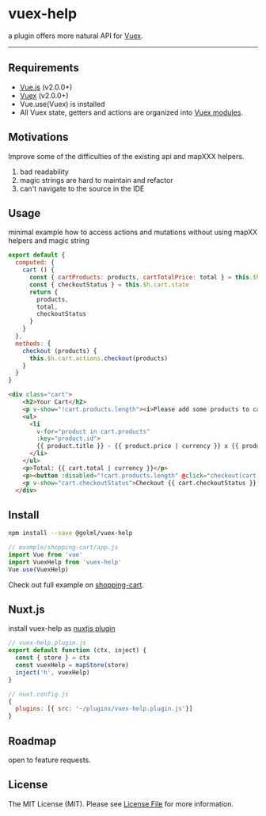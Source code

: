 # vuex-help

a plugin offers more natural API for [Vuex](http://vuex.vuejs.org/).

<hr />

## Requirements

- [Vue.js](https://vuejs.org) (v2.0.0+)
- [Vuex](http://vuex.vuejs.org) (v2.0.0+)
- Vue.use(Vuex) is installed
- All Vuex state, getters and actions are organized into [Vuex modules](https://vuex.vuejs.org/en/modules.html).

## Motivations
Improve some of the difficulties of the existing api and mapXXX helpers.

1. bad readability
2. magic strings are hard to maintain and refactor
3. can't navigate to the source in the IDE

## Usage
minimal example how to access actions and mutations without using mapXX helpers and magic string

```js
export default {
  computed: {
    cart () {
      const { cartProducts: products, cartTotalPrice: total } = this.$h.cart.getters
      const { checkoutStatus } = this.$h.cart.state
      return {
        products,
        total,
        checkoutStatus
      }
    }
  },
  methods: {
    checkout (products) {
      this.$h.cart.actions.checkout(products)
    }
  }
}
```

```html
<div class="cart">
    <h2>Your Cart</h2>
    <p v-show="!cart.products.length"><i>Please add some products to cart.</i></p>
    <ul>
      <li
        v-for="product in cart.products"
        :key="product.id">
        {{ product.title }} - {{ product.price | currency }} x {{ product.quantity }}
      </li>
    </ul>
    <p>Total: {{ cart.total | currency }}</p>
    <p><button :disabled="!cart.products.length" @click="checkout(cart.products)">Checkout</button></p>
    <p v-show="cart.checkoutStatus">Checkout {{ cart.checkoutStatus }}.</p>
  </div>
```

## Install

```bash
npm install --save @golml/vuex-help
```

```js
// example/shopping-cart/app.js
import Vue from 'vue'
import VuexHelp from 'vuex-help'
Vue.use(VuexHelp)
```

Check out full example on [shopping-cart](https://github.com/shredmaster/vuex-help/tree/master/examples/shopping-cart).

## Nuxt.js
install vuex-help as [nuxtjs plugin](https://nuxtjs.org/guide/plugins/)
```js
// vuex-help.plugin.js
export default function (ctx, inject) {
  const { store } = ctx
  const vuexHelp = mapStore(store)
  inject('h', vuexHelp)
}
```
```js
// nuxt.config.js
{
  plugins: [{ src: '~/plugins/vuex-help.plugin.js'}]
}
```
## Roadmap
open to feature requests.

## License

The MIT License (MIT). Please see [License File](LICENSE) for more information.
